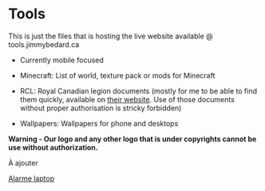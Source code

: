# Tools
This is just the files that is hosting the live website available @ tools.jimmybedard.ca

- Currently mobile focused


- Minecraft: List of world, texture pack or mods for Minecraft
- RCL: Royal Canadian legion documents (mostly for me to be able to find them quickly, available on [their website](https://legion.ca). Use of those documents without proper authorisation is stricky forbidden)
- Wallpapers: Wallpapers for phone and desktops

**Warning - Our logo and any other logo that is under copyrights cannot be use without authorization.**

À ajouter

[Alarme laptop](https://support.invue.com/hc/en-us/articles/21167209105815-Laptop-AOP-Instructions)
